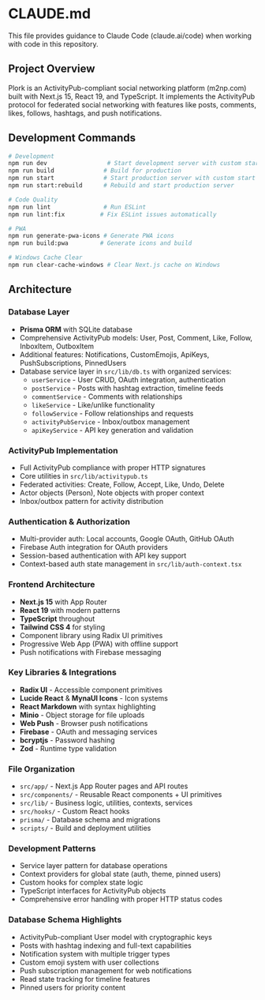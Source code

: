 # CLAUDE.md

This file provides guidance to Claude Code (claude.ai/code) when working with code in this repository.

## Project Overview

Plork is an ActivityPub-compliant social networking platform (m2np.com) built with Next.js 15, React 19, and TypeScript. It implements the ActivityPub protocol for federated social networking with features like posts, comments, likes, follows, hashtags, and push notifications.

## Development Commands

```bash
# Development
npm run dev                 # Start development server with custom start script
npm run build              # Build for production
npm run start              # Start production server with custom start script
npm run start:rebuild      # Rebuild and start production server

# Code Quality
npm run lint               # Run ESLint
npm run lint:fix          # Fix ESLint issues automatically

# PWA
npm run generate-pwa-icons # Generate PWA icons
npm run build:pwa         # Generate icons and build

# Windows Cache Clear
npm run clear-cache-windows # Clear Next.js cache on Windows
```

## Architecture

### Database Layer
- **Prisma ORM** with SQLite database
- Comprehensive ActivityPub models: User, Post, Comment, Like, Follow, InboxItem, OutboxItem
- Additional features: Notifications, CustomEmojis, ApiKeys, PushSubscriptions, PinnedUsers
- Database service layer in `src/lib/db.ts` with organized services:
  - `userService` - User CRUD, OAuth integration, authentication
  - `postService` - Posts with hashtag extraction, timeline feeds
  - `commentService` - Comments with relationships
  - `likeService` - Like/unlike functionality
  - `followService` - Follow relationships and requests
  - `activityPubService` - Inbox/outbox management
  - `apiKeyService` - API key generation and validation

### ActivityPub Implementation
- Full ActivityPub compliance with proper HTTP signatures
- Core utilities in `src/lib/activitypub.ts`
- Federated activities: Create, Follow, Accept, Like, Undo, Delete
- Actor objects (Person), Note objects with proper context
- Inbox/outbox pattern for activity distribution

### Authentication & Authorization
- Multi-provider auth: Local accounts, Google OAuth, GitHub OAuth
- Firebase Auth integration for OAuth providers
- Session-based authentication with API key support
- Context-based auth state management in `src/lib/auth-context.tsx`

### Frontend Architecture
- **Next.js 15** with App Router
- **React 19** with modern patterns
- **TypeScript** throughout
- **Tailwind CSS 4** for styling
- Component library using Radix UI primitives
- Progressive Web App (PWA) with offline support
- Push notifications with Firebase messaging

### Key Libraries & Integrations
- **Radix UI** - Accessible component primitives
- **Lucide React** & **MynaUI Icons** - Icon systems  
- **React Markdown** with syntax highlighting
- **Minio** - Object storage for file uploads
- **Web Push** - Browser push notifications
- **Firebase** - OAuth and messaging services
- **bcryptjs** - Password hashing
- **Zod** - Runtime type validation

### File Organization
- `src/app/` - Next.js App Router pages and API routes
- `src/components/` - Reusable React components + UI primitives
- `src/lib/` - Business logic, utilities, contexts, services
- `src/hooks/` - Custom React hooks
- `prisma/` - Database schema and migrations
- `scripts/` - Build and deployment utilities

### Development Patterns
- Service layer pattern for database operations
- Context providers for global state (auth, theme, pinned users)
- Custom hooks for complex state logic
- TypeScript interfaces for ActivityPub objects
- Comprehensive error handling with proper HTTP status codes

### Database Schema Highlights
- ActivityPub-compliant User model with cryptographic keys
- Posts with hashtag indexing and full-text capabilities
- Notification system with multiple trigger types
- Custom emoji system with user collections
- Push subscription management for web notifications
- Read state tracking for timeline features
- Pinned users for priority content
